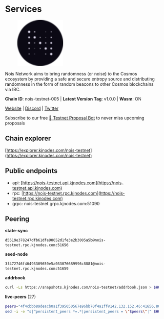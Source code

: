 # Services

<figure><img src="https://raw.githubusercontent.com/kj89/cosmos-images/main/logos/nois.png" width="150" alt=""><figcaption></figcaption></figure>

Nois Network aims to bring randomness (or noise)  to the Cosmos ecosystem by providing a safe and  secure entropy source and distributing randomness  in the form of random beacons to other Cosmos blockchains via IBC.

**Chain ID**: nois-testnet-005 | **Latest Version Tag**: v1.0.0 | **Wasm**: ON

[Website](https://nois.network) | [Discord](https://discord.gg/dHdpwtEb6F) | [Twitter](https://twitter.com/NoisRNG)



Subscribe to our free [🤖 Testnet Proposal Bot](https://t.me/kjnodes_testnet_proposal_bot) to never miss upcoming proposals


## Chain explorer
[https://explorer.kjnodes.com/nois-testnet](https://explorer.kjnodes.com/nois-testnet)

## Public endpoints

* api: [https://nois-testnet.api.kjnodes.com](https://nois-testnet.api.kjnodes.com)
* rpc: [https://nois-testnet.rpc.kjnodes.com](https://nois-testnet.rpc.kjnodes.com)
* grpc: nois-testnet.grpc.kjnodes.com:51090

## Peering

**state-sync**

```text
d5519e378247dfb61dfe90652d1fe3e2b3005a5b@nois-testnet.rpc.kjnodes.com:51656
```

**seed-node**

```text
3f472746f46493309650e5a033076689996c8881@nois-testnet.rpc.kjnodes.com:51659
```

**addrbook**
```bash
curl -Ls https://snapshots.kjnodes.com/nois-testnet/addrbook.json > $HOME/.noisd/config/addrbook.json
```

**live-peers** (27)
```bash
peers="4f4cbbb89deacb0a1f395050567e96bb70f4a1ff@142.132.152.46:41656,80cb3138f2f951077c1e70686bb4f59e00cb1fad@135.181.18.112:55726,c60e7d9dffdc2b97e9d8b36861ff2e077c863482@65.108.2.41:60656,d5519e378247dfb61dfe90652d1fe3e2b3005a5b@65.109.68.190:51656,7eec6f0841541db4703053c478b2f8382fe824e0@89.233.108.200:26656,2403cecea3dc5c6bcac9ff964095ac673fbc02ef@65.109.39.223:26636,eff2a3659d8190f2e3f0556d9829288d29e63296@65.108.233.109:17356,6d6164cd45c7c65ab76abd40f5ff683f72e7f50f@65.109.92.241:40136,2b265b12688ea801b11672a47b67bb55433ccf37@185.198.27.109:26656,1e9f3c5da72edebe751b108aa52657b190c8991d@65.108.225.158:17356,00c205b11dc2d2295749810722bb2e995a24c0c1@95.216.14.58:60656,1f1b67a13a6c9ef47cc21a9c71eeac1adc03e05b@176.9.10.239:26656,40250630b11b62814410129ed5dc29221e141a2f@65.108.72.233:26156,5a2cf815580a74c31e722737b7f48747afba1137@95.216.197.76:26656,35498a9c47c2901a097161cd5abc5bc758aa1b5c@38.242.158.85:51656,40fd0b54d6a096404421a36f29ae1e3779d2ae03@207.180.208.47:26656,f7c0a82105152107c0e516056d0672d01a3a8582@88.99.56.200:26656,65acf20f39df51e09027a2f204e359d57823a995@65.108.72.253:21656,a87dc8b4e827a05fe5c46aea54999120c8252587@162.19.237.81:26656,711a4b20ce63e3a69725d27c73145519a2a1b559@161.97.159.68:17356,4af23e5bbb434e58082054a7d97b41b62cdb4a83@195.201.197.4:30656,bca6115a0d059d21781dcdc6bfa8149ec3961bb4@46.17.250.108:60556,28a94656dd4ddde090d8dd3d89865db5b6cda0ce@95.217.58.111:26656,4f581b36aac37da8766c9de4dc533b0740eb498d@38.242.222.52:26656,d82a26ef1cebfa8a57e7b06a4310b800740c1c6d@144.76.30.36:15648,457a8e8dcb3bef4d7a6fd7fcb3b97d1282ca029c@65.108.206.118:60856,d30a17b9980314aadefd270f7ca9e4b810e94aca@5.166.240.95:51656"
sed -i -e "s|^persistent_peers *=.*|persistent_peers = \"$peers\"|" $HOME/.noisd/config/config.toml
```
